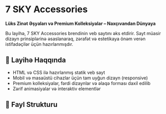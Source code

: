 # 7 SKY Accessories

**Lüks Zinət Əşyaları və Premium Kolleksiyalar – Naxçıvandan Dünyaya**

Bu layihə, 7 SKY Accessories brendinin veb saytını əks etdirir. Sayt müasir dizayn prinsiplərinə əsaslanaraq, zərafət və estetikaya önəm verən istifadəçilər üçün hazırlanmışdır.

## 🔮 Layihə Haqqında

- HTML və CSS ilə hazırlanmış statik veb sayt
- Mobil və masaüstü cihazlar üçün tam uyğun dizayn (responsive)
- Premium kolleksiyalar, fərdi dizaynlar və əlaqə forması daxil edilib
- Zərif animasiyalar və interaktiv elementlər

## 📁 Fayl Strukturu

